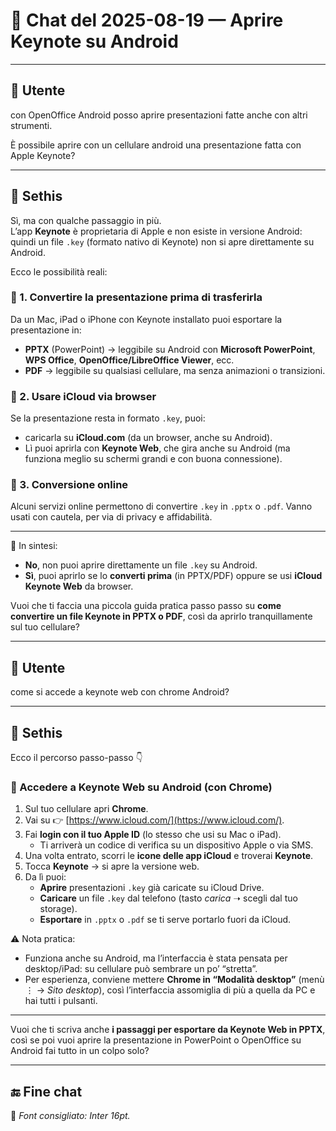 # 📅 Chat del 2025-08-19 — Aprire Keynote su Android

---

## 👤 **Utente**

con OpenOffice Android posso aprire presentazioni fatte anche con altri strumenti.

È possibile aprire con un cellulare android una presentazione fatta con Apple Keynote?

---

## 🤖 **Sethis**

Sì, ma con qualche passaggio in più.  
L’app **Keynote** è proprietaria di Apple e non esiste in versione Android: quindi un file `.key` (formato nativo di Keynote) non si apre direttamente su Android.  

Ecco le possibilità reali:  

### 🔹 1. Convertire la presentazione prima di trasferirla
Da un Mac, iPad o iPhone con Keynote installato puoi esportare la presentazione in:  
- **PPTX** (PowerPoint) → leggibile su Android con **Microsoft PowerPoint**, **WPS Office**, **OpenOffice/LibreOffice Viewer**, ecc.  
- **PDF** → leggibile su qualsiasi cellulare, ma senza animazioni o transizioni.  

### 🔹 2. Usare iCloud via browser
Se la presentazione resta in formato `.key`, puoi:  
- caricarla su **iCloud.com** (da un browser, anche su Android).  
- Lì puoi aprirla con **Keynote Web**, che gira anche su Android (ma funziona meglio su schermi grandi e con buona connessione).  

### 🔹 3. Conversione online
Alcuni servizi online permettono di convertire `.key` in `.pptx` o `.pdf`. Vanno usati con cautela, per via di privacy e affidabilità.  

---

📌 In sintesi:  
- **No**, non puoi aprire direttamente un file `.key` su Android.  
- **Sì**, puoi aprirlo se lo **converti prima** (in PPTX/PDF) oppure se usi **iCloud Keynote Web** da browser.  

Vuoi che ti faccia una piccola guida pratica passo passo su **come convertire un file Keynote in PPTX o PDF**, così da aprirlo tranquillamente sul tuo cellulare?

---

## 👤 **Utente**

come si accede a keynote web con chrome Android?

---

## 🤖 **Sethis**

Ecco il percorso passo-passo 👇  

### 🔹 Accedere a Keynote Web su Android (con Chrome)
1. Sul tuo cellulare apri **Chrome**.  
2. Vai su 👉 [https://www.icloud.com/](https://www.icloud.com/).  
3. Fai **login con il tuo Apple ID** (lo stesso che usi su Mac o iPad).  
   - Ti arriverà un codice di verifica su un dispositivo Apple o via SMS.  
4. Una volta entrato, scorri le **icone delle app iCloud** e troverai **Keynote**.  
5. Tocca **Keynote** → si apre la versione web.  
6. Da lì puoi:  
   - **Aprire** presentazioni `.key` già caricate su iCloud Drive.  
   - **Caricare** un file `.key` dal telefono (tasto *carica* ➝ scegli dal tuo storage).  
   - **Esportare** in `.pptx` o `.pdf` se ti serve portarlo fuori da iCloud.  

⚠️ Nota pratica:  
- Funziona anche su Android, ma l’interfaccia è stata pensata per desktop/iPad: su cellulare può sembrare un po’ “stretta”.  
- Per esperienza, conviene mettere **Chrome in “Modalità desktop”** (menù ⋮ → *Sito desktop*), così l’interfaccia assomiglia di più a quella da PC e hai tutti i pulsanti.  

---

Vuoi che ti scriva anche **i passaggi per esportare da Keynote Web in PPTX**, così se poi vuoi aprire la presentazione in PowerPoint o OpenOffice su Android fai tutto in un colpo solo?

---

## 🔚 Fine chat

📌 *Font consigliato: Inter 16pt.*
